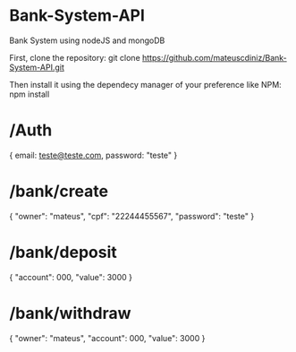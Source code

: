 # Bank-System-API
Bank System using nodeJS and mongoDB

First, clone the repository: git clone https://github.com/mateuscdiniz/Bank-System-API.git

Then install it using the dependecy manager of your preference like NPM: npm install

# /Auth

{
    email: teste@teste.com,
    password: "teste"
}

# /bank/create

{
    "owner": "mateus",
    "cpf": "22244455567",
    "password": "teste"
}

# /bank/deposit

{
    "account": 000,
    "value": 3000
}

# /bank/withdraw

{
    "owner": "mateus",
    "account": 000,
    "value": 3000
}


